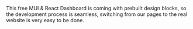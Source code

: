 This free MUI & React Dashboard is coming with prebuilt design blocks, so the development process is seamless,
switching from our pages to the real website is very easy to be done.
